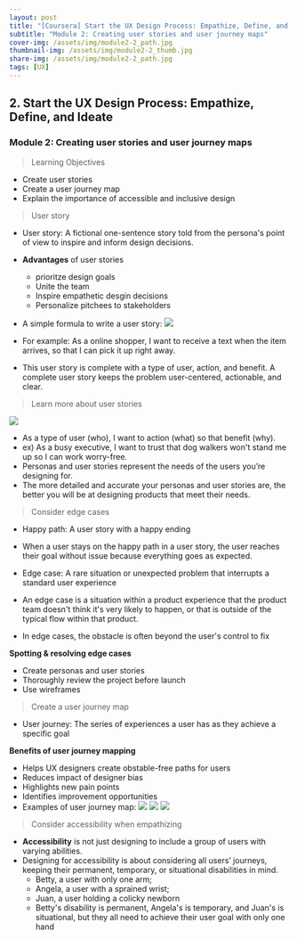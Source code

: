 ```yaml
---
layout: post
title: "[Coursera] Start the UX Design Process: Empathize, Define, and Ideate 2-2"
subtitle: "Module 2: Creating user stories and user journey maps"
cover-img: /assets/img/module2-2_path.jpg
thumbnail-img: /assets/img/module2-2_thumb.jpg
share-img: /assets/img/module2-2_path.jpg
tags: [UX]
--- 
```


## 2. Start the UX Design Process: Empathize, Define, and Ideate
### Module 2: Creating user stories and user journey maps

> Learning Objectives
- Create user stories
- Create a user journey map
- Explain the importance of accessible and inclusive design

> User story

- User story: A fictional one-sentence story told from the persona's point of view to inspire and inform design decisions.
- **Advantages** of user stories
	- prioritze design goals
    - Unite the team
    - Inspire empathetic desgin decisions
    - Personalize pitchees to stakeholders

- A simple formula to write a user story:
![](https://velog.velcdn.com/images/erica990604/post/f7d7be45-fc3b-449d-8bf3-d95d992e5310/image.png)
- For example: As a online shopper, I want to receive a text when the item arrives, so that I can pick it up right away.
- This user story is complete with a type of user, action, and benefit. A complete user story keeps the problem user-centered, actionable, and clear. 

> Learn more about user stories

![](https://velog.velcdn.com/images/erica990604/post/fba8ffcb-d864-4877-803d-89e894d576ca/image.png)
- As a type of user (who), I want to action (what) so that benefit (why).
- ex) As a busy executive, I want to trust that dog walkers won't stand me up so I can work worry-free.
- Personas and user stories represent the needs of the users you’re designing for. 
- The more detailed and accurate your personas and user stories are, the better you will be at designing products that meet their needs. 

> Consider edge cases

- Happy path: A user story with a happy ending
- When a user stays on the happy path in a user story, the user reaches their goal without issue because everything goes as expected.

- Edge case: A rare situation or unexpected problem that interrupts a standard user experience
- An edge case is a situation within a product experience that the product team doesn't think it's very likely to happen, or that is outside of the typical flow within that product.
- In edge cases, the obstacle is often beyond the user's control to fix

**Spotting & resolving edge cases**
- Create personas and user stories
- Thoroughly review the project before launch
- Use wireframes

> Create a user journey map

- User journey: The series of experiences a user has as they achieve a specific goal

**Benefits of user journey mapping**
- Helps UX designers create obstable-free paths for users
- Reduces impact of designer bias
- Highlights new pain points
- Identifies improvement opportunities
- Examples of user journey map:
![](https://velog.velcdn.com/images/erica990604/post/995e86cc-791f-4523-b4f6-3aaac4a7fbf0/image.png)
![](https://velog.velcdn.com/images/erica990604/post/1d3a8807-212a-49d9-877a-9afe9d5a9218/image.png)
![](https://velog.velcdn.com/images/erica990604/post/49622956-1d57-4602-a009-c98f52789f22/image.png)

> Consider accessibility when empathizing

- **Accessibility** is not just designing to include a group of users with varying abilities.
- Designing for accessibility is about considering all users’ journeys, keeping their permanent, temporary, or situational disabilities in mind. 
	- Betty, a user with only one arm;
	- Angela, a user with a sprained wrist;
    - Juan, a user holding a colicky newborn
	- Betty's disability is permanent, Angela's is temporary, and Juan's is situational, but they all need to achieve their user goal with only one hand

